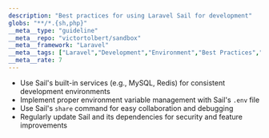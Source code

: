 ```yaml
---
description: "Best practices for using Laravel Sail for development"
globs: "**/*.{sh,php}"
__meta__type: "guideline"
__meta__repo: "victortolbert/sandbox"
__meta__framework: "Laravel"
__meta__tags: ["Laravel","Development","Environment","Best Practices","Docker"]
__meta__rate: 7
---
```

- Use Sail's built-in services (e.g., MySQL, Redis) for consistent development environments
- Implement proper environment variable management with Sail's `.env` file
- Use Sail's `share` command for easy collaboration and debugging
- Regularly update Sail and its dependencies for security and feature improvements